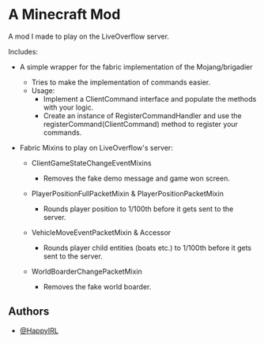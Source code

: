 
# A Minecraft Mod

A mod I made to play on the LiveOverflow server.

Includes:
- A simple wrapper for the fabric implementation of the Mojang/brigadier
    - Tries to make the implementation of commands easier.
    - Usage: 
        - Implement a ClientCommand interface and populate the methods with your logic.
        - Create an instance of RegisterCommandHandler and use the registerCommand(ClientCommand) method to register your commands.

- Fabric Mixins to play on LiveOverflow's server:
    - ClientGameStateChangeEventMixins
        - Removes the fake demo message and game won screen.
    
    - PlayerPositionFullPacketMixin & PlayerPositionPacketMixin
        - Rounds player position to 1/100th before it gets sent to the server.

    - VehicleMoveEventPacketMixin & Accessor
        - Rounds player child entities (boats etc.) to 1/100th before it gets sent to the server.

    - WorldBoarderChangePacketMixin
        - Removes the fake world boarder.


## Authors

- [@HappyIRL](https://www.github.com/HappyIRL)

